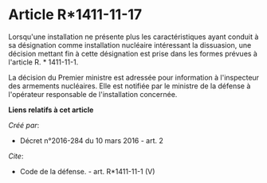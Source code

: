# Article R*1411-11-17

Lorsqu'une installation ne présente plus les caractéristiques ayant conduit à sa désignation comme installation nucléaire
intéressant la dissuasion, une décision mettant fin à cette désignation est prise dans les formes prévues à l'article R. *
1411-11-1. 

La décision du Premier ministre est adressée pour information à l'inspecteur des armements nucléaires. Elle est notifiée par
le ministre de la défense à l'opérateur responsable de l'installation concernée.

**Liens relatifs à cet article**

_Créé par_:

  - Décret n°2016-284 du 10 mars 2016 - art. 2

_Cite_:

  - Code de la défense. - art. R*1411-11-1 (V)

